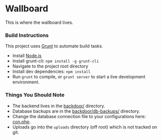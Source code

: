 Wallboard
=========

This is where the wallboard lives.

### Build Instructions
This project uses [Grunt](http://gruntjs.com) to automate build tasks.
- Install [Node.js](http://nodejs.org)
- Install grunt-cli: `npm install -g grunt-cli`
- Navigate to the project root directory
- Install dev dependencies: `npm install`
- Run `grunt` to compile, or `grunt server` to start a live development environment.

### Things You Should Note
- The backend lives in the [backdoor/](https://github.com/barrel/wallboard/blob/master/backdoor/) directory.
- Database backups are in the [backdoor/db-backups/](https://github.com/barrel/wallboard/blob/master/backdoor/db-backups/) directory.
- Change the database connection file to your configurations here: [con.php](https://github.com/barrel/wallboard/blob/master/con.php).
- Uploads go into the ```uploads``` directory (off root) which is not tracked on git.
